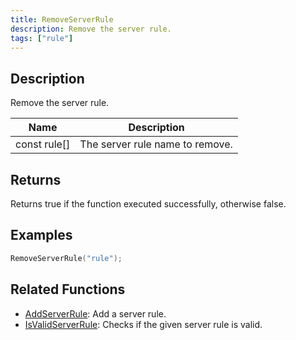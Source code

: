 ```yaml
---
title: RemoveServerRule
description: Remove the server rule.
tags: ["rule"]
---
```


<VersionWarn version='omp v1.1.0.2612' />

## Description

Remove the server rule.

| Name              | Description                                                 |
| ----------------- | ----------------------------------------------------------- |
| const rule[]      | The server rule name to remove.                             |

## Returns

Returns true if the function executed successfully, otherwise false.

## Examples

```c
RemoveServerRule("rule");
```

## Related Functions

- [AddServerRule](AddServerRule): Add a server rule.
- [IsValidServerRule](IsValidServerRule): Checks if the given server rule is valid.
